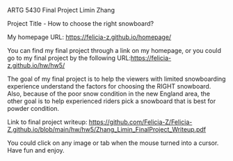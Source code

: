 ARTG 5430 Final Project Limin Zhang

Project Title - How to choose the right snowboard?

My homepage URL: https://felicia-z.github.io/homepage/

You can find my final project through a link on my homepage, or you could go to my final project 
by the following URL:https://felicia-z.github.io/hw/hw5/ 

The goal of my final project is to help the viewers with limited snowboarding experience understand the factors for choosing the RIGHT snowboard. Also, because of the poor snow condition in the new England area, the other goal is to help experienced riders pick a snowboard that is best for powder condition.

Link to final project writeup: https://github.com/Felicia-Z/Felicia-Z.github.io/blob/main/hw/hw5/Zhang_Limin_FinalProject_Writeup.pdf

You could click on any image or tab when the mouse turned into a cursor. Have fun and enjoy.